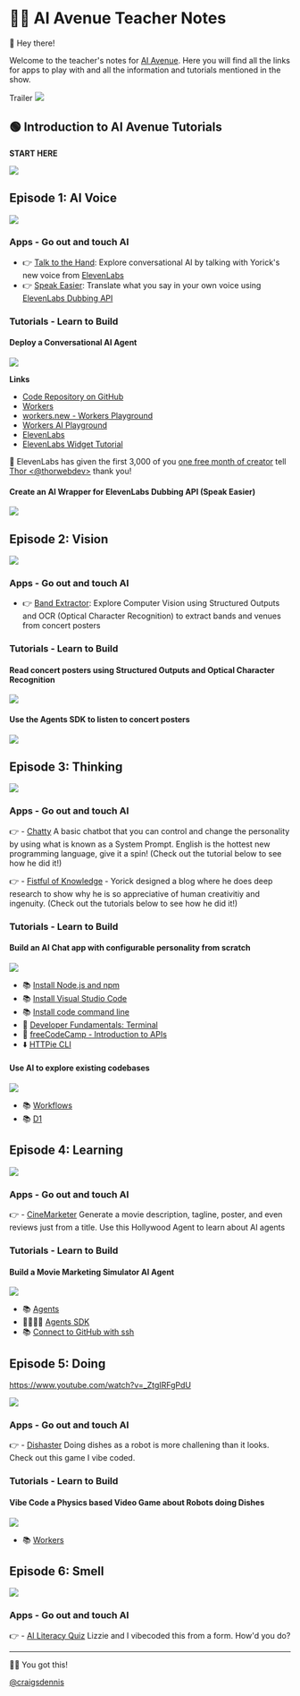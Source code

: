 # 👨‍🏫 AI Avenue Teacher Notes

👋 Hey there! 

Welcome to the teacher's notes for [AI Avenue](https://aiavenue.show). Here you will find all the links for apps to play with and all the information and tutorials mentioned in the show.

Trailer
[<img src="https://img.youtube.com/vi/TLQT1JI3CGA/0.jpg">](https://youtu.be/TLQT1JI3CGA "AI Avenue Trailer")

## 🟢 Introduction to AI Avenue Tutorials

**START HERE**

[<img src="https://img.youtube.com/vi/ULZskuWcApw/0.jpg">](https://youtu.be/ULZskuWcApw "AI Avenue Tutorial Introduction")


## Episode 1: AI Voice

[<img src="https://img.youtube.com/vi/j15hF2s5UxI/0.jpg">](https://youtu.be/j15hF2s5UxI "AI Voice: I Tried to Make My Robot Hand Talk | AI Avenue Ep 1")

### Apps - Go out and touch AI
- 👉 [Talk to the Hand](https://talk-to-the-hand.aiavenue.show): Explore conversational AI by talking with Yorick's new voice from [ElevenLabs](https://elevenlabs.io)
- 👉 [Speak Easier](https://speak-easier.aiavenue.show): Translate what you say in your own voice using [ElevenLabs Dubbing API](https://elevenlabs.io/docs/api-reference/dubbing/create)

### Tutorials - Learn to Build

#### Deploy a Conversational AI Agent

[<img src="https://img.youtube.com/vi/YFWkYzjT7x0/0.jpg">](https://youtu.be/YFWkYzjT7x0 "Deploy a Conversational AI Agent")

**Links**
- [Code Repository on GitHub](https://github.com/craigsdennis/ai-ave-talk-to-the-hand) 
- [Workers](https://workers.cloudflare.com)
- [workers.new - Workers Playground](https://workers.new)
- [Workers AI Playground](https://playground.ai.cloudflare.com)
- [ElevenLabs](https://elevenlabs.io)
- [ElevenLabs Widget Tutorial](https://www.youtube.com/watch?v=XweA70b45Ws&list=PL0p_X3zznhlNfieOUQnxLMrrRersZBqB-&index=3)

🙏 ElevenLabs has given the first 3,000 of you [one free month of creator](https://elevenlabs.io/app/agents?coupon=CF_AI_AVENUE) tell [Thor <@thorwebdev>](https://x.com/thorwebdev) thank you!

#### Create an AI Wrapper for ElevenLabs Dubbing API (Speak Easier)

[<img src="https://img.youtube.com/vi/x8GZMwSq5bY/0.jpg">](https://youtu.be/x8GZMwSq5bY "Create an AI Wrapper for ElevenLabs Dubbing API")


## Episode 2: Vision

[<img src="https://img.youtube.com/vi/xp4Z_ZqP4Ck/0.jpg">](https://youtu.be/xp4Z_ZqP4Ck "Computer Vision: AI Can See Clearly Now | AI Avenue Ep 2")

### Apps - Go out and touch AI
- 👉 [Band Extractor](https://extractor.aiavenue.show): Explore Computer Vision using Structured Outputs and OCR (Optical Character Recognition) to extract bands and venues from concert posters

### Tutorials - Learn to Build

#### Read concert posters using Structured Outputs and Optical Character Recognition 

[<img src="https://img.youtube.com/vi/z-GaojKt5xc/0.jpg">](https://youtu.be/z-GaojKt5xc "Read concert posters using Structured Outputs and Optical Character Recognition")

#### Use the Agents SDK to listen to concert posters

[<img src="https://img.youtube.com/vi/yQCWCWTGnDM/0.jpg">](https://youtu.be/yQCWCWTGnDM "Use the Agents SDK to listen to concert posters")

## Episode 3: Thinking

[<img src="https://img.youtube.com/vi/0GcVU3R5_qE/0.jpg">](https://youtu.be/0GcVU3R5_qE "Is AI REALLY thinking?!")

### Apps - Go out and touch AI

👉 - [Chatty](https://chatty.aiavenue.show) A basic chatbot that you can control and change the personality by using what is known as a System Prompt. English is the hottest new programming language, give it a spin! (Check out the tutorial below to see how he did it!)

👉 - [Fistful of Knowledge](https://fistful-of-knowledge.aiavenue.show) - Yorick designed a blog where he does deep research to show why he is so appreciative of human creativitiy and ingenuity. (Check out the tutorials below to see how he did it!)

### Tutorials - Learn to Build

#### Build an AI Chat app with configurable personality from scratch

[<img src="https://img.youtube.com/vi/ne8J0WnGjCQ/0.jpg">](https://youtu.be/ne8J0WnGjCQ "Build an AI Chat app with configurable personality from scratch | AI Ave Ep 3")

- 📚 [Install Node.js and npm](https://docs.npmjs.com/downloading-and-installing-node-js-and-npm)
- 📚 [Install Visual Studio Code](https://code.visualstudio.com/download)
- 📚 [Install code command line](https://code.visualstudio.com/docs/setup/mac)
- 🍿 [Developer Fundamentals: Terminal](https://www.youtube.com/watch?v=lZ7Kix9bjPI)
- 🍿 [freeCodeCamp - Introduction to APIs](https://www.youtube.com/watch?v=WXsD0ZgxjRw)
- ⬇️ [HTTPie CLI](https://httpie.io/cli)

#### Use AI to explore existing codebases

[<img src="https://img.youtube.com/vi/s7664j-QPLs/0.jpg">](https://youtu.be/s7664j-QPLs "Use AI to explore existing codebases")

- 📚 [Workflows](https://developers.cloudflare.com/workflows)
- 📚 [D1](https://developers.cloudflare.com/d1)


## Episode 4: Learning

[<img src="https://img.youtube.com/vi/XfFtUmEta7s/0.jpg">](https://youtu.be/XfFtUmEta7s "AI Learning: It's copying everything we do!!! | AI Avenue: Ep 4")

### Apps - Go out and touch AI

👉 - [CineMarketer](https://cinemarketer.aiavenue.show) Generate a movie description, tagline, poster, and even reviews just from a title. Use this Hollywood Agent to learn about AI agents

### Tutorials - Learn to Build

#### Build a Movie Marketing Simulator AI Agent

[<img src="https://img.youtube.com/vi/1UOMNBhDqnw/0.jpg">](https://youtu.be/1UOMNBhDqnw "Build a Movie Marketing Simulator AI Agent")

- 📚 [Agents](https://developers.cloudflare.com/agents)
- 👨‍💻👩‍💻 [Agents SDK](https://github.com/cloudflare/agents)
- 📚 [Connect to GitHub with ssh](https://docs.github.com/en/authentication/connecting-to-github-with-ssh)

## Episode 5: Doing

https://www.youtube.com/watch?v=_ZtgIRFgPdU

[<img src="https://img.youtube.com/vi/_ZtgIRFgPdU/0.jpg">](https://youtu.be/_ZtgIRFgPdU "Robots are finally here, now I don't need to the dishes...right?! | AI Avenue Ep 5")


### Apps - Go out and touch AI

👉 - [Dishaster](https://dishaster.aiavenue.show) Doing dishes as a robot is more challening than it looks. Check out this game I vibe coded.

### Tutorials - Learn to Build

#### Vibe Code a Physics based Video Game about Robots doing Dishes

[<img src="https://img.youtube.com/vi/uQuzlAne7eE/0.jpg">](https://youtu.be/uQuzlAne7eE "Dishaster - Vibe Code a Physics based Video Game about Robots doing Dishes | AI Avenue Tutorials")

- 📚 [Workers](https://workers.cloudflare.com)


## Episode 6: Smell

[<img src="https://img.youtube.com/vi/6_UFKqVR9xw/0.jpg">](https://youtu.be/6_UFKqVR9xw "AI: What's the future smell like? | AI Avenue Ep 6")

### Apps - Go out and touch AI

👉 - [AI Literacy Quiz](https://quiz.aiavenue.show) Lizzie and I vibecoded this from a form. How'd you do? 


---

💪🚀 You got this!

[@craigsdennis](https://x.com/craigsdennis)